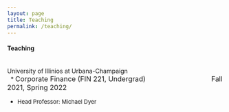 ```yaml
---
layout: page
title: Teaching
permalink: /teaching/
---
```

  
#### **Teaching** <br>
\
University of Illinios at Urbana-Champaign<br> 
  &nbsp; * <font size="3"> Corporate Finance (FIN 221, Undergrad) &emsp;&emsp;&emsp;&emsp;&emsp;&emsp;&emsp;&emsp;&emsp; Fall 2021, Spring 2022 </font>
  - <font size="2"> Head Professor: Michael Dyer &emsp;&emsp;&emsp;&emsp;&emsp;&emsp;&emsp;&emsp;&emsp; </font>

